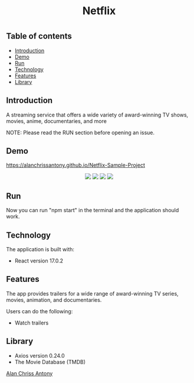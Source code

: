 <h1 align="center">Netflix<h1/>


## Table of contents

- [Introduction](#introduction)
- [Demo](#demo)
- [Run](#run)
- [Technology](#technology)
- [Features](#features)
- [Library](#library)

## Introduction

A streaming service that offers a wide variety of award-winning TV shows, movies, anime, documentaries, and more

NOTE: Please read the RUN section before opening an issue.

## Demo  
  
https://alanchrissantony.github.io/Netflix-Sample-Project  
  
<p align="center">
<img src="https://imgur.com/SsaDIO3.jpg"/>
<img src="https://imgur.com/Jy1uzUa.jpg"/>
<img src="https://imgur.com/CuPCsYt.jpg"/>
<img src="https://imgur.com/0qu7kO2.jpg"/>
</p>

## Run


Now you can run "npm start" in the terminal and the application should work.

## Technology

The application is built with:

- React version 17.0.2


## Features

The app provides trailers for a wide range of award-winning TV series, movies, animation, and documentaries.

Users can do the following:

- Watch trailers
  
  
## Library

- Axios version 0.24.0
- The Movie Database (TMDB)
  
  
  
[Alan Chriss Antony](https://github.com/alanchrissantony)

